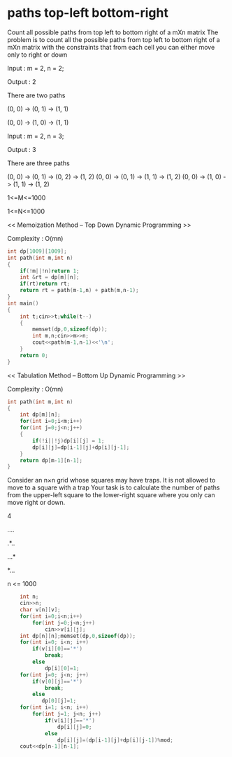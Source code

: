 # paths top-left bottom-right

Count all possible paths from top left to bottom right of a mXn matrix
The problem is to count all the possible paths from top left to bottom right of a mXn matrix with the constraints that from each cell
you can either move only to right or down

Input :  m = 2, n = 2;

Output : 2
    
There are two paths

(0, 0) -> (0, 1) -> (1, 1)
    
(0, 0) -> (1, 0) -> (1, 1)

Input :  m = 2, n = 3;

Output : 3
    
There are three paths

(0, 0) -> (0, 1) -> (0, 2) -> (1, 2)
(0, 0) -> (0, 1) -> (1, 1) -> (1, 2)
(0, 0) -> (1, 0) -> (1, 1) -> (1, 2)

1<=M<=1000
    
1<=N<=1000
    

<< Memoization Method – Top Down Dynamic Programming >>

Complexity : O(mn)
    
```cpp
int dp[1009][1009];
int path(int m,int n)
{
    if(!m||!n)return 1;
    int &rt = dp[m][n];
    if(rt)return rt;
    return rt = path(m-1,n) + path(m,n-1);
}
int main()
{
    int t;cin>>t;while(t--)
    {
        memset(dp,0,sizeof(dp));
        int m,n;cin>>m>>n;
        cout<<path(m-1,n-1)<<'\n';
    }
    return 0;
}
```

<< Tabulation Method – Bottom Up Dynamic Programming >>
    
Complexity : O(mn)
    
```cpp
int path(int m,int n)
{
    int dp[m][n];
    for(int i=0;i<m;i++)
    for(int j=0;j<n;j++)
    {
        if(!i||!j)dp[i][j] = 1;
        dp[i][j]=dp[i-1][j]+dp[i][j-1];
    } 
    return dp[m-1][n-1];
}
```
Consider an n×n grid whose squares may have traps. It is not allowed to move to a square with a trap
Your task is to calculate the number of paths from the upper-left square to the lower-right square where
you only can move right or down.
    
4
    
....
    
.*..
    
...*

*...
    
n <= 1000
    
```cpp
    int n;
    cin>>n;
    char v[n][v];
    for(int i=0;i<n;i++)
        for(int j=0;j<n;j++)
            cin>>v[i][j];
    int dp[n][n];memset(dp,0,sizeof(dp));
    for(int i=0; i<n; i++)
        if(v[i][0]=='*')
            break;
        else
            dp[i][0]=1;
    for(int j=0; j<n; j++)
        if(v[0][j]=='*')
            break;
        else
           dp[0][j]=1;
    for(int i=1; i<n; i++)
        for(int j=1; j<n; j++)
            if(v[i][j]=='*')
                dp[i][j]=0;
            else
                dp[i][j]=(dp[i-1][j]+dp[i][j-1])%mod;
    cout<<dp[n-1][n-1];
```
